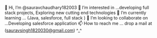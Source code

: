 👋 Hi, I’m @sauravchaudhary182003
👀 I’m interested in ...developing full stack projects, Exploring new cutting end technologies
🌱 I’m currently learning ... (Java, salesforce, full stack )
💞️ I’m looking to collaborate on ...Developing salesforce application
📫 How to reach me ... drop a mail at (sauravsingh1820030@gmail.com) ^_^
<!---
sauravchaudhary182003/sauravchaudhary182003 is a ✨ special ✨ repository because its `README.md` (this file) appears on your GitHub profile.
You can click the Preview link to take a look at your changes.
--->
